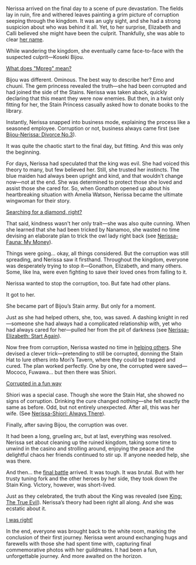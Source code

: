 <!-- title: Nerissa Ravencroft -->
<!-- status: Alive -->

Nerissa arrived on the final day to a scene of pure devastation. The fields lay in ruin, fire and withered leaves painting a grim picture of corruption seeping through the kingdom. It was an ugly sight, and she had a strong suspicion about who was behind it all. Yet, to her surprise, Elizabeth and Calli believed she might have been the culprit. Thankfully, she was able to clear [her name](https://www.youtube.com/live/qdYQ5j-0sQI?feature=shared&t=780).

While wandering the kingdom, she eventually came face-to-face with the suspected culprit—Koseki Bijou.

[What does "Mpreg" mean?](#embed:https://www.youtube.com/live/qdYQ5j-0sQI?feature=shared&t=961)

Bijou was different. Ominous. The best way to describe her? Emo and chuuni. The gem princess revealed the truth—she had been corrupted and had joined the side of the Stains. Nerissa was taken aback, quickly declaring that this meant they were now enemies. But then, in a twist only fitting for her, the Stain Princess casually asked how to donate books to the library.

Instantly, Nerissa snapped into business mode, explaining the process like a seasoned employee. Corruption or not, business always came first (see [Bijou-Nerissa: Divorce No.3](#edge:nerissa-bijou)).

It was quite the chaotic start to the final day, but fitting. And this was only the beginning.

For days, Nerissa had speculated that the king was evil. She had voiced this theory to many, but few believed her. Still, she trusted her instincts. The blue maiden had always been upright and kind, and that wouldn't change now—not at the end. She was determined to protect those she loved and assist those she cared for. So, when Gonathon opened up about his heartbreaking situation with Amelia Watson, Nerissa became the ultimate wingwoman for their story.

[Searching for a diamond, right?](#embed:https://www.youtube.com/live/qdYQ5j-0sQI?feature=shared&t=2806)

That said, kindness wasn't her only trait—she was also quite cunning. When she learned that she had been tricked by Nanamoo, she wasted no time devising an elaborate plan to trick the owl lady right back (see [Nerissa-Fauna: My Money](#edge:fauna-nerissa)).

Things were going... okay, all things considered. But the corruption was still spreading, and Nerissa saw it firsthand. Throughout the kingdom, everyone was desperately trying to stop it—Gonathon, Elizabeth, and many others. Some, like Ina, were even fighting to save their loved ones from falling to it.

Nerissa wanted to stop the corruption, too. But fate had other plans.

It got to her.

She became part of Bijou’s Stain army. But only for a moment.

Just as she had helped others, she, too, was saved. A dashing knight in red—someone she had always had a complicated relationship with, yet who had always cared for her—pulled her from the pit of darkness (see [Nerissa-Elizabeth: Start Again](#edge:liz-nerissa)).

Now free from corruption, Nerissa wasted no time in [helping others](https://www.youtube.com/live/qdYQ5j-0sQI?feature=shared&t=7467). She devised a clever trick—pretending to still be corrupted, donning the Stain Hat to lure others into Mori’s Tavern, where they could be trapped and cured. The plan worked perfectly. One by one, the corrupted were saved—Mococo, Fuwawa... but then there was Shiori.

[Corrupted in a fun way](#embed:https://www.youtube.com/live/qdYQ5j-0sQI?feature=shared&t=7822)

Shiori was a special case. Though she wore the Stain Hat, she showed no signs of corruption. Drinking the cure changed nothing—she felt exactly the same as before. Odd, but not entirely unexpected. After all, this was her wife. (See [Nerissa-Shiori: Always There](#edge:shiori-nerissa)).

Finally, after saving Bijou, the corruption was over.

It had been a long, grueling arc, but at last, everything was resolved. Nerissa set about cleaning up the ruined kingdom, taking some time to unwind in the casino and strolling around, enjoying the peace and the delightful chaos her friends continued to stir up. If anyone needed help, she was there.

And then... the [final battle](https://www.youtube.com/live/qdYQ5j-0sQI?feature=shared&t=11577) arrived. It was tough. It was brutal. But with her trusty tuning fork and the other heroes by her side, they took down the Stain King. Victory, however, was short-lived.

Just as they celebrated, the truth about the King was revealed (see [King: The True Evil](#node:king-of-libestal)). Nerissa’s theory had been right all along. And she was ecstatic about it.

[I was right!](#embed:https://www.youtube.com/live/qdYQ5j-0sQI?feature=shared&t=12299)

In the end, everyone was brought back to the white room, marking the conclusion of their first journey. Nerissa went around exchanging hugs and farewells with those she had spent time with, capturing final commemorative photos with her guildmates. It had been a fun, unforgettable journey. And more awaited on the horizon.